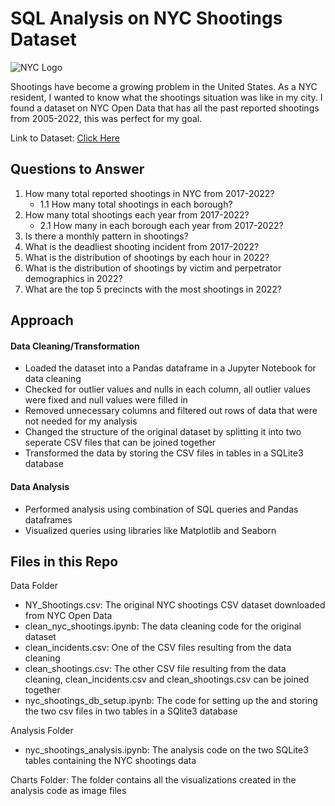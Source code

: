 # SQL Analysis on NYC Shootings Dataset

![NYC Logo](https://nycmbk.org/wp-content/uploads/2019/10/nyc-logo.png)

Shootings have become a growing problem in the United States. As a NYC resident, I wanted to know what the shootings situation was like in my city. I found a dataset on NYC Open Data that has all the past reported shootings from 2005-2022, this was perfect for my goal.

Link to Dataset: [Click Here](https://data.cityofnewyork.us/Public-Safety/NYPD-Shooting-Incident-Data-Historic-/833y-fsy8)

## Questions to Answer

1. How many total reported shootings in NYC from 2017-2022?
    - 1.1 How many total shootings in each borough?
2. How many total shootings each year from 2017-2022?
    - 2.1 How many in each borough each year from 2017-2022?
3. Is there a monthly pattern in shootings?
4. What is the deadliest shooting incident from 2017-2022?
5. What is the distribution of shootings by each hour in 2022?
6. What is the distribution of shootings by victim and perpetrator demographics in 2022?
7. What are the top 5 precincts with the most shootings in 2022?

## Approach

#### Data Cleaning/Transformation

- Loaded the dataset into a Pandas dataframe in a Jupyter Notebook for data cleaning
- Checked for outlier values and nulls in each column, all outlier values were fixed and null values were filled in
- Removed unnecessary columns and filtered out rows of data that were not needed for my analysis
- Changed the structure of the original dataset by splitting it into two seperate CSV files that can be joined together
- Transformed the data by storing the CSV files in tables in a SQLite3 database

#### Data Analysis

- Performed analysis using combination of SQL queries and Pandas dataframes
- Visualized queries using libraries like Matplotlib and Seaborn

## Files in this Repo

Data Folder
- NY_Shootings.csv: The original NYC shootings CSV dataset downloaded from NYC Open Data
- clean_nyc_shootings.ipynb: The data cleaning code for the original dataset
- clean_incidents.csv: One of the CSV files resulting from the data cleaning
- clean_shootings.csv: The other CSV file resulting from the data cleaning, clean_incidents.csv and clean_shootings.csv can be joined together
- nyc_shootings_db_setup.ipynb: The code for setting up the and storing the two csv files in two tables in a SQlite3 database

Analysis Folder
- nyc_shootings_analysis.ipynb: The analysis code on the two SQLite3 tables containing the NYC shootings data

Charts Folder: The folder contains all the visualizations created in the analysis code as image files
